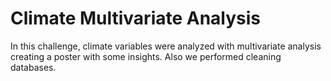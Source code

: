 # Climate Multivariate Analysis
In this challenge, climate variables were analyzed with multivariate analysis creating a poster with some insights.
Also we performed cleaning databases.
